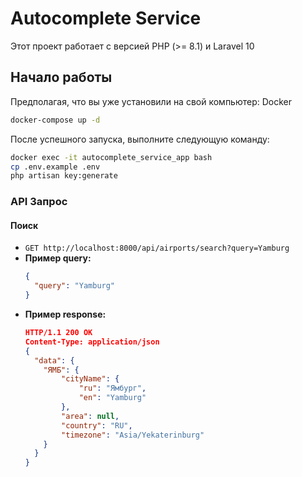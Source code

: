 # Autocomplete Service

Этот проект работает с версией PHP (>= 8.1) и Laravel 10

## Начало работы

Предполагая, что вы уже установили на свой компьютер: Docker

``` bash
docker-compose up -d
```

После успешного запуска, выполните следующую команду:

``` bash
docker exec -it autocomplete_service_app bash
cp .env.example .env 
php artisan key:generate
```

### API Запрос

#### Поиск
- `GET http://localhost:8000/api/airports/search?query=Yamburg`
- **Пример query:**
    ```json
    {
      "query": "Yamburg"
    }
    ```
- **Пример response:**
    ```json
    HTTP/1.1 200 OK
    Content-Type: application/json
    {
      "data": {
        "ЯМБ": {
            "cityName": {
                "ru": "Ямбург",
                "en": "Yamburg"
            },
            "area": null,
            "country": "RU",
            "timezone": "Asia/Yekaterinburg"
        }
      }
    }
```